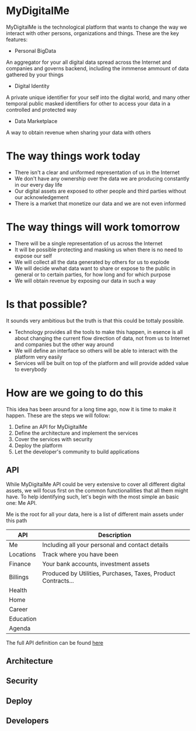 # MyDigitalMe

MyDigitalMe is the technological platform that wants to change the way we interact with other persons, organizations and things. These are the key features:

* Personal BigData 

An aggregator for your all digital data spread across the Internet and companies and governs backend, including the inmmense ammount of data gathered by your things

* Digital Identity

A private unique identifier for your self into the digital world, and many other temporal public masked identifiers for other to access your data in a controlled and protected way

* Data Marketplace

A way to obtain revenue when sharing your data with others

# The way things work today
* There isn't a clear and uniformed representation of us in the Internet
* We don't have any ownership over the data we are producing constantly in our every day life
* Our digital assets are exposed to other people and third parties without our acknowledgement
* There is a market that monetize our data and we are not even informed

# The way things will work tomorrow
* There will be a single representation of us across the Internet
* It will be possible protecting and masking us when there is no need to expose our self
* We will collect all the data generated by others for us to explode
* We will decide wwhat data want to share or expose to the public in general or to certain parties, for how long and for which purpose
* We will obtain revenue by exposing our data in such a way

# Is that possible?
It sounds very ambitious but the truth is that this could be tottaly possible.

- Technology provides all the tools to make this happen, in esence is all about changing the current flow direction of data, not from us to Internet and companies but the other way around
- We will define an interface so others will be able to interact with the platform very easily
- Services will be built on top of the platform and will provide added value to everybody

# How are we going to do this
This idea has been around for a long time ago, now it is time to make it happen. These are the steps we will follow:

 1. Define an API for MyDigitalMe
 2. Define the architecture and implement the services
 3. Cover the services with security
 4. Deploy the platform
 5. Let the developer's community to build applications
 
## API
 While MyDigitalMe API could be very extensive to cover all different digital assets, we will focus first on the common functionallities that all them might have. To help identifying such, let's begin with the most simple an basic one: Me API.
 
 Me is the root for all your data, here is a list of different main assets under this path

 | API         | Description                                                    |
 | ----------- | -------------------------------------------------------------- |
 | Me          | Including all your personal and contact details                |
 | Locations   | Track where you have been                                      |
 | Finance     | Your bank accounts, investment assets                          |
 | Billings    | Produced by Utilities, Purchases, Taxes, Product Contracts...  |
 | Health      |                                                                |
 | Home        |                                                                |
 | Career      |                                                                |
 | Education   |                                                                |
 | Agenda      |                                                                |
 
 The full API definition can be found [here](https://github.com/albertpul/mydigitalme/blob/master/apiary.apib)
 
## Architecture
 
## Security
 
## Deploy
 
## Developers



